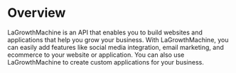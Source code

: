 # Overview

LaGrowthMachine is an API that enables you to build websites and applications
that help you grow your business. With LaGrowthMachine, you can easily add
features like social media integration, email marketing, and ecommerce to your
website or application. You can also use LaGrowthMachine to create custom
applications for your business.
